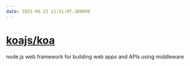 ```yaml
---
date: 2025-06-23 11:51:07.300096
---
```


# [koajs/koa](https://github.com/koajs/koa)

node.js web framework for building web apps and APIs using middleware